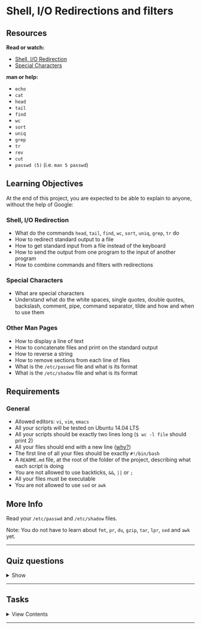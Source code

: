 # Shell, I/O Redirections and filters

## Resources

**Read or watch:**

- [Shell, I/O Redirection](http://linuxcommand.org/lc3_lts0070.php)
- [Special Characters](http://mywiki.wooledge.org/BashGuide/SpecialCharacters)

**man or help:**

- `echo`
- `cat`
- `head`
- `tail`
- `find`
- `wc`
- `sort`
- `uniq`
- `grep`
- `tr`
- `rev`
- `cut`
- `passwd (5)` (i.e. `man 5 passwd`)

## Learning Objectives

At the end of this project, you are expected to be able to explain to anyone, without the help of Google:

### Shell, I/O Redirection

- What do the commands `head`, `tail`, `find`, `wc`, `sort`, `uniq`, `grep`, `tr` do
- How to redirect standard output to a file
- How to get standard input from a file instead of the keyboard
- How to send the output from one program to the input of another program
- How to combine commands and filters with redirections

### Special Characters

- What are special characters
- Understand what do the white spaces, single quotes, double quotes, backslash, comment, pipe, command separator, tilde and how and when to use them

### Other Man Pages

- How to display a line of text
- How to concatenate files and print on the standard output
- How to reverse a string
- How to remove sections from each line of files
- What is the `/etc/passwd` file and what is its format
- What is the `/etc/shadow` file and what is its format


## Requirements

### General

- Allowed editors: `vi`, `vim`, `emacs`
- All your scripts will be tested on Ubuntu 14.04 LTS
- All your scripts should be exactly two lines long (`$ wc -l file` should print 2)
- All your files should end with a new line ([why?](https://unix.stackexchange.com/questions/18743/whats-the-point-in-adding-a-new-line-to-the-end-of-a-file/18789))
- The first line of all your files should be exactly `#!/bin/bash`
- A `README.md` file, at the root of the folder of the project, describing what each script is doing
- You are not allowed to use backticks, `&&`, `||` or `;`
- All your files must be executable
- You are not allowed to use `sed` or `awk`

## More Info

Read your `/etc/passwd` and `/etc/shadow` files.

Note: You do not have to learn about `fmt`, `pr`, `du`, `gzip`, `tar`, `lpr`, `sed` and `awk` yet.

---

## Quiz questions

<details>
<summary>Show</summary>
  
### Question #0

Which symbol should I use to redirect the standard output to a file (overwrite the file)?

- [ ] `>>`
- [ ] `2>`
- [x] `>`
- [ ] `&`

### Question #1

Which symbol should I use to redirect the standard output to a file (appending to the file)?

- [x] `>>`
- [ ] `2>`
- [ ] `>`
- [ ] `&`

### Question #2

Which symbol should I use to redirect the error output to the standard output?

- [x] `2>&1`
- [ ] `2>`
- [ ] `1>&2`

### Question #3

Which symbol should I use to start a comment?

- [ ] `&`
- [ ] `!`
- [ ] `//`
- [x] `#`

### Question #4

Which command should I use to display the entire file content?

- [ ] grep
- [x] cat
- [ ] head
- [ ] tail

### Question #5

Which command should I use to display the last 11 lines of a file?

- [ ] head -n 11 my_file
- [ ] head 11 my_file
- [x] tail -n 11 my_file
- [ ] tail 11 my_file

### Question #6

Which symbol should I use to escape a special character?

- [x] `\`
- [ ] `!`
- [ ] `$`
- [ ] `#`

</details>

---

## Tasks

<details>
<summary>View Contents</summary>

### [0. Hello World](./0-hello_world)

Write a script that prints “Hello, World”, followed by a new line to the standard output.

```
julien@ubuntu:/tmp/h$ ./0-hello_world 
Hello, World
julien@ubuntu:/tmp/h$ ./0-hello_world | cat -e
Hello, World$
julien@ubuntu:/tmp/h$ 
```

**Repo:**

* GitHub repository: `holberton-system_engineering-devops`
* Directory: `0x02-shell_redirections`
* File: `0-hello_world`

### [1. Confused smiley](./1-confused_smiley)

Write a script that displays a confused smiley `"(Ôo)'`.

```
julien@ubuntu:/tmp/h$ ./1-confused_smiley 
"(Ôo)'
julien@ubuntu:/tmp/h$ 
```

**Repo:**

* GitHub repository: `holberton-system_engineering-devops`
* Directory: `0x02-shell_redirections`
* File: `1-confused_smiley`

### [2. Let's display a file](./2-hellofile)

Display the content of the `/etc/passwd` file.

Example:

```
$ ./2-hellofile
##
# User Database
#
# Note that this file is consulted directly only when the system is running
# in single-user mode. At other times this information is provided by
# Open Directory.
#
# See the opendirectoryd(8) man page for additional information about
# Open Directory.
##
nobody:*:-2:-2:Unprivileged User:/var/empty:/usr/bin/false
root:*:0:0:System Administrator:/var/root:/bin/sh
daemon:*:1:1:System Services:/var/root:/usr/bin/false
_uucp:*:4:4:Unix to Unix Copy Protocol:/var/spool/uucp:/usr/sbin/uucico
_taskgated:*:13:13:Task Gate Daemon:/var/empty:/usr/bin/false
_networkd:*:24:24:Network Services:/var/networkd:/usr/bin/false
_installassistant:*:25:25:Install Assistant:/var/empty:/usr/bin/false
_lp:*:26:26:Printing Services:/var/spool/cups:/usr/bin/false
_postfix:*:27:27:Postfix Mail Server:/var/spool/postfix:/usr/bin/false
_scsd:*:31:31:Service Configuration Service:/var/empty:/usr/bin/false
_ces:*:32:32:Certificate Enrollment Service:/var/empty:/usr/bin/false
_mcxalr:*:54:54:MCX AppLaunch:/var/empty:/usr/bin/false
_krbfast:*:246:-2:Kerberos FAST Account:/var/empty:/usr/bin/false
$
```

**Repo:**

* GitHub repository: `holberton-system_engineering-devops`
* Directory: `0x02-shell_redirections`
* File: `2-hellofile`

### [3. What about 2?](./3-twofiles)

Display the content of `/etc/passwd` and `/etc/hosts`

Example:

```
$ ./3-twofiles
##
# User Database
#
# Note that this file is consulted directly only when the system is running
# in single-user mode. At other times this information is provided by
# Open Directory.
#
# See the opendirectoryd(8) man page for additional information about
# Open Directory.
##
nobody:*:-2:-2:Unprivileged User:/var/empty:/usr/bin/false
root:*:0:0:System Administrator:/var/root:/bin/sh
daemon:*:1:1:System Services:/var/root:/usr/bin/false
##
# Host Database
#
# localhost is used to configure the loopback interface
# when the system is booting. Do not change this entry.
##
127.0.0.1   localhost
255.255.255.255 broadcasthost
::1 localhost
$
```

**Repo:**

* GitHub repository: `holberton-system_engineering-devops`
* Directory: `0x02-shell_redirections`
* File: `3-twofiles`

### [4. Last lines of a file](./4-lastlines)

Display the last 10 lines of `/etc/passwd`

Example:

```
$ ./4-lastlines
_assetcache:*:235:235:Asset Cache Service:/var/empty:/usr/bin/false
_coremediaiod:*:236:236:Core Media IO Daemon:/var/empty:/usr/bin/false
_launchservicesd:*:239:239:_launchservicesd:/var/empty:/usr/bin/false
_iconservices:*:240:240:IconServices:/var/empty:/usr/bin/false
_distnote:*:241:241:DistNote:/var/empty:/usr/bin/false
_nsurlsessiond:*:242:242:NSURLSession Daemon:/var/db/nsurlsessiond:/usr/bin/false
_nsurlstoraged:*:243:243:NSURLStorage Daemon:/var/empty:/usr/bin/false
_displaypolicyd:*:244:244:Display Policy Daemon:/var/empty:/usr/bin/false
_astris:*:245:245:Astris Services:/var/db/astris:/usr/bin/false
_krbfast:*:246:-2:Kerberos FAST Account:/var/empty:/usr/bin/false
```

**Repo:**

* GitHub repository: `holberton-system_engineering-devops`
* Directory: `0x02-shell_redirections`
* File: `4-lastlines`

### [5. I'd prefer the first ones actually](./5-firstlines)

Display the first 10 lines of `/etc/passwd`

Example:

```
$ ./5-firstlines
##
# User Database
#
# Note that this file is consulted directly only when the system is running
# in single-user mode. At other times this information is provided by
# Open Directory.
#
# See the opendirectoryd(8) man page for additional information about
# Open Directory.
##
$
```

**Repo:**

* GitHub repository: `holberton-system_engineering-devops`
* Directory: `0x02-shell_redirections`
* File: `5-firstlines`

### [6. Line #2](./6-third_line)

Write a script that displays the third line of the file `iacta`.

The file `iacta` will be in the working directory

- You’re not allowed to use `sed`

```
julien@ubuntu:/tmp/h$ cat iacta 
Alea iacta est

Alea iacta est ("The die is cast") is a Latin phrase attributed by Suetonius
(as iacta alea est) to Julius Caesar on January 10, 49 BC
as he led his army across the Rubicon river in Northern Italy. With this step,
he entered Italy at the head of his army in defiance of the Senate and began
his long civil war against Pompey and the Optimates. The phrase has been
adopted in Italian (Il dado è tratto), Romanian (Zarurile au fost aruncate),
Spanish (La suerte está echada), French (Les dés sont jetés), Portuguese (A
sorte está lançada), Dutch (De teerling is geworpen),
German (Der Würfel ist gefallen), Hungarian (A kocka el van vetve) and many other languages to
indicate that events have passed a point of no return.

Read more: https://en.wikipedia.org/wiki/Alea_iacta_est
julien@ubuntu:/tmp/h$ ./6-third_line 
Alea iacta est ("The die is cast") is a Latin phrase attributed by Suetonius
julien@ubuntu:/tmp/h$ 
```

Note: The output will differ, depending on the content of the file `iacta`.


**Repo:**

* GitHub repository: `holberton-system_engineering-devops`
* Directory: `0x02-shell_redirections`
* File: `6-third_line`

### [7. It is a good file that cuts iron without making a noise](./7-file)

Write a shell script that creates a file named exactly `\*\\'"Holberton School"\'\\*$\?\*\*\*\*\*:)` containing the text `Holberton School` ending by a new line.

```
julien@production-503e7013:~/shell$ ls && ./7-file && ls -l && cat -e \\*
0-mac_and_cheese 7-file 7-file~ Makefile
total 20
-rwxrw-r-- 1 julien julien 79 Jan 20 06:24 0-mac_and_cheese
-rwxrw-r-- 1 julien julien 90 Jan 20 06:40 7-file
-rwxrw-r-- 1 julien julien 69 Jan 20 06:37 7-file~
-rw-rw-r-- 1 julien julien 14 Jan 20 06:38 Makefile
-rw-rw-r-- 1 julien julien 17 Jan 20 06:40 \*\\'"Holberton School"\'\\*$\?\*\*\*\*\*:)
Holberton School$
julien@production-503e7013:~/shell$
```

**Repo:**

* GitHub repository: `holberton-system_engineering-devops`
* Directory: `0x02-shell_redirections`
* File: `7-file`

### [8. Save current state of directory](./8-cwd_state)

Write a script that writes into the file `ls_cwd_content` the result of the command `ls -la`. If the file `ls_cwd_content` already exists, it should be overwritten. If the file `ls_cwd_content` does not exist, create it.

```
julien@ubuntu:/tmp/h$ ls -la
total 20
drwxrwxr-x  2 julien julien 4096 Sep 20 18:18 .
drwxrwxrwt 13 root   root   4096 Sep 20 18:18 ..
-rwxrw-r--  1 julien julien   36 Sep 20 18:18 8-cwd_state
-rw-rw-r--  1 betty  julien   23 Sep 20 14:25 hello
-rw-rw-r--  1 julien julien  926 Sep 20 17:52 iacta
julien@ubuntu:/tmp/h$ ./8-cwd_state 
julien@ubuntu:/tmp/h$ ls -la
total 24
drwxrwxr-x  2 julien julien 4096 Sep 20 18:18 .
drwxrwxrwt 13 root   root   4096 Sep 20 18:18 ..
-rwxrw-r--  1 julien julien   36 Sep 20 18:18 8-cwd_state
-rw-rw-r--  1 betty  julien   23 Sep 20 14:25 hello
-rw-rw-r--  1 julien julien  926 Sep 20 17:52 iacta
-rw-rw-r--  1 julien julien  329 Sep 20 18:18 ls_cwd_content
julien@ubuntu:/tmp/h$ cat ls_cwd_content 
total 20
drwxrwxr-x  2 julien julien 4096 Sep 20 18:18 .
drwxrwxrwt 13 root   root   4096 Sep 20 18:18 ..
-rwxrw-r--  1 julien julien   36 Sep 20 18:18 8-cwd_state
-rw-rw-r--  1 betty  julien   23 Sep 20 14:25 hello
-rw-rw-r--  1 julien julien  926 Sep 20 17:52 iacta
-rw-rw-r--  1 julien julien    0 Sep 20 18:18 ls_cwd_content
julien@ubuntu:/tmp/h$ 
```

**Repo:**

* GitHub repository: `holberton-system_engineering-devops`
* Directory: `0x02-shell_redirections`
* File: `8-cwd_state`

### [9. Duplicate last line](./9-duplicate_last_line)

Write a script that duplicates the last line of the file `iacta`

- The file `iacta` will be in the working directory

```
julien@ubuntu:/tmp/h$ cat iacta 
Alea iacta est

Alea iacta est ("The die is cast") is a Latin phrase attributed by Suetonius
(as iacta alea est) to Julius Caesar on January 10, 49 BC
as he led his army across the Rubicon river in Northern Italy. With this step,
he entered Italy at the head of his army in defiance of the Senate and began
his long civil war against Pompey and the Optimates. The phrase has been
adopted in Italian (Il dado è tratto), Romanian (Zarurile au fost aruncate),
Spanish (La suerte está echada), French (Les dés sont jetés), Portuguese (A
sorte está lançada), Dutch (De teerling is geworpen),
German (Der Würfel ist gefallen), Hungarian (A kocka el van vetve) and many other languages to
indicate that events have passed a point of no return.

Read more: https://en.wikipedia.org/wiki/Alea_iacta_est
julien@ubuntu:/tmp/h$ ./9-duplicate_last_line 
julien@ubuntu:/tmp/h$ cat iacta 
Alea iacta est

Alea iacta est ("The die is cast") is a Latin phrase attributed by Suetonius
(as iacta alea est) to Julius Caesar on January 10, 49 BC
as he led his army across the Rubicon river in Northern Italy. With this step,
he entered Italy at the head of his army in defiance of the Senate and began
his long civil war against Pompey and the Optimates. The phrase has been
adopted in Italian (Il dado è tratto), Romanian (Zarurile au fost aruncate),
Spanish (La suerte está echada), French (Les dés sont jetés), Portuguese (A
sorte está lançada), Dutch (De teerling is geworpen),
German (Der Würfel ist gefallen), Hungarian (A kocka el van vetve) and many other languages to
indicate that events have passed a point of no return.

Read more: https://en.wikipedia.org/wiki/Alea_iacta_est
Read more: https://en.wikipedia.org/wiki/Alea_iacta_est
julien@ubuntu:/tmp/h$ 
```

**Repo:**

* GitHub repository: `holberton-system_engineering-devops`
* Directory: `0x02-shell_redirections`
* File: `9-duplicate_last_line`

### [10. No more javascript](./10-no_more_js)

Write a script that deletes all the regular files (not the directories) with a `.js` extension that are present in the current directory and all its subfolders.

```
julien@ubuntu:/tmp/h$ ls -lR
.:
total 24
-rwxrw-r-- 1 julien julien   49 Sep 20 18:29 10-no_more_js
drwxrwxr-x 2 julien julien 4096 Sep 20 18:23 dir1
drwxrwxr-x 2 julien julien 4096 Sep 20 18:24 dir.js
-rw-rw-r-- 1 betty  julien   23 Sep 20 14:25 hello
-rw-rw-r-- 1 julien julien  982 Sep 20 18:21 iacta
-rw-rw-r-- 1 julien julien  329 Sep 20 18:18 ls_cwd_content
-rw-rw-r-- 1 julien julien    0 Sep 20 18:23 main.js

./dir1:
total 0
-rw-rw-r-- 1 julien julien 0 Sep 20 18:23 code.js

./dir.js:
total 0
julien@ubuntu:/tmp/h$ ./10-no_more_js 
julien@ubuntu:/tmp/h$ ls -lR
.:
total 24
-rwxrw-r-- 1 julien julien   49 Sep 20 18:29 10-no_more_js
drwxrwxr-x 2 julien julien 4096 Sep 20 18:29 dir1
drwxrwxr-x 2 julien julien 4096 Sep 20 18:24 dir.js
-rw-rw-r-- 1 betty  julien   23 Sep 20 14:25 hello
-rw-rw-r-- 1 julien julien  982 Sep 20 18:21 iacta
-rw-rw-r-- 1 julien julien  329 Sep 20 18:18 ls_cwd_content

./dir1:
total 0

./dir.js:
total 0
julien@ubuntu:/tmp/h$ 
```

**Repo:**

* GitHub repository: `holberton-system_engineering-devops`
* Directory: `0x02-shell_redirections`
* File: `10-no_more_js`

### [11. Don't just count your directories, make your directories count](./11-directories)

Write a script that counts the number of directories and sub-directories in the current directory.

- The current and parent directories should not be taken into account
- Hidden directories should be counted

```
julien@production-503e7013:~/shell/fun_with_the_shell$ ls -lRa
.:
total 32
drwxrwxr-x 3 julien julien 4096 Jan 20 03:53 .
drwxrwxr-x 3 julien julien 4096 Jan 20 02:58 ..
-rwxr--r-- 1 julien julien 43 Jan 20 02:59 0-commas
-rwxr--r-- 1 julien julien 47 Jan 20 02:50 1-empty_casks
-rwxrw-r-- 1 julien julien 68 Jan 20 03:35 2-gifs
-rwxrw-r-- 1 julien julien 47 Jan 20 03:53 3-directories
-rw-rw-r-- 1 julien julien 14 Jan 20 03:35 Makefile
drwxrwxr-x 4 julien julien 4096 Jan 20 03:42 test_dir

./test_dir:
total 16
drwxrwxr-x 4 julien julien 4096 Jan 20 03:42 .
drwxrwxr-x 3 julien julien 4096 Jan 20 03:53 ..
-rw-rw-r-- 1 julien julien 0 Jan 20 03:40 .horrible_selfie.gif
-rw-rw-r-- 1 julien julien 0 Jan 20 03:23 README.md
-rw-rw-r-- 1 julien julien 0 Jan 20 03:17 docker.gif
-rw-rw-r-- 1 julien julien 0 Jan 20 03:17 file.sh
drwxrwxr-x 2 julien julien 4096 Jan 20 03:23 photos
drwxrwxr-x 2 julien julien 4096 Jan 20 03:23 rep.gif

./test_dir/photos:
total 8
drwxrwxr-x 2 julien julien 4096 Jan 20 03:23 .
drwxrwxr-x 4 julien julien 4096 Jan 20 03:42 ..
-rw-rw-r-- 1 julien julien 0 Jan 20 03:23 cat.gif
-rw-rw-r-- 1 julien julien 0 Jan 20 03:22 index.html
-rw-rw-r-- 1 julien julien 0 Jan 20 03:23 main.gif
-rw-rw-r-- 1 julien julien 0 Jan 20 03:23 rudy_rigot.gif

./test_dir/rep.gif:
total 8
drwxrwxr-x 2 julien julien 4096 Jan 20 03:23 .
drwxrwxr-x 4 julien julien 4096 Jan 20 03:42 ..
julien@production-503e7013:~/shell/fun_with_the_shell$ ./11-directories
3
julien@production-503e7013:~/shell/fun_with_the_shell$
```

**Repo:**

* GitHub repository: `holberton-system_engineering-devops`
* Directory: `0x02-shell_redirections`
* File: `11-directories`

### [12. What’s new](./12-newest_files)

Create a script that displays the 10 newest files in the current directory.

Requirements:

- One file per line
- Sorted from the newest to the oldest

```
alex@ubuntu:/tmp$ ls -l
total 7
-rwxr-xr-x 1 501 dialout  32 Sep 27 23:51 0-hello_world
-rwxr-xr-x 1 501 dialout  46 Sep 28 11:09 10-no_more_js
-rwxr-xr-x 1 501 dialout  43 Sep 28 11:19 11-directories
-rwxr-xr-x 1 501 dialout  30 Sep 29 13:43 12-newest_files
-rwxr-xr-x 1 501 dialout  28 Sep 27 23:54 1-confused_smiley
-rwxr-xr-x 1 501 dialout  28 Sep 27 23:58 2-hellofile
-rwxr-xr-x 1 501 dialout  39 Sep 27 23:58 3-twofiles
-rwxr-xr-x 1 501 dialout  33 Sep 27 23:59 4-lastlines
-rwxr-xr-x 1 501 dialout  33 Sep 28 00:00 5-firstlines
-rwxr-xr-x 1 501 dialout  28 Sep 28 00:25 6-third_line
-rwxr-xr-x 1 501 dialout 110 Sep 28 00:34 7-file
-rwxr-xr-x 1 501 dialout  36 Sep 28 00:34 8-cwd_state
-rwxr-xr-x 1 501 dialout  35 Sep 28 00:35 9-duplicate_last_line
-rw-r--r-- 1 501 dialout  19 Sep 27 23:51 README.md
alex@ubuntu:/tmp$ ./12-newest_files 
12-newest_files
11-directories
10-no_more_js
9-duplicate_last_line
7-file
8-cwd_state
6-third_line
5-firstlines
4-lastlines
3-twofiles
alex@ubuntu:/tmp$
```

**Repo:**

* GitHub repository: `holberton-system_engineering-devops`
* Directory: `0x02-shell_redirections`
* File: `12-newest_files`

### [13. Being unique is better than being perfect](./13-unique)

Create a script that takes a list of words as input and prints only words that appear exactly once.

- Input format: One line, one word
- Output format: One line, one word
- Words should be sorted

```
julien@ubuntu:/tmp/0x02$ cat list 
C#
C
Javascript
Perl
PHP
PHP
ASP
R
Go
C#
C++
R
Perl
Javascript
Javascript
Python
Javascript
Javascript
Javascript
Java
Java
Python
Javascript
Javascript
Javascript
ASP
julien@ubuntu:/tmp/0x02$ cat list | ./13-unique 
C
C++
Go
julien@ubuntu:/tmp/0x02$ 
```

**Repo:**

* GitHub repository: `holberton-system_engineering-devops`
* Directory: `0x02-shell_redirections`
* File: `13-unique`

### [14. It must be in that file](./14-findthatword)

Display lines containing the pattern “root” from the file `/etc/passwd`

```
$ ./14-findthatword
root:*:0:0:System Administrator:/var/root:/bin/sh
daemon:*:1:1:System Services:/var/root:/usr/bin/false
_cvmsroot:*:212:212:CVMS Root:/var/empty:/usr/bin/false
$
```

**Repo:**

* GitHub repository: `holberton-system_engineering-devops`
* Directory: `0x02-shell_redirections`
* File: `14-findthatword`

### [15. Count that word](./15-countthatword)

Display the number of lines that contain the pattern “bin” in the file `/etc/passwd`

```
$ ./15-countthatword
81
$ 
```

**Repo:**

* GitHub repository: `holberton-system_engineering-devops`
* Directory: `0x02-shell_redirections`
* File: `15-countthatword`

### [16. What's next?](./16-whatsnext)

Display lines containing the pattern “root” and 3 lines after them in the file `/etc/passwd`.

```
$ ./16-whatsnext
root:*:0:0:System Administrator:/var/root:/bin/sh
daemon:*:1:1:System Services:/var/root:/usr/bin/false
_uucp:*:4:4:Unix to Unix Copy Protocol:/var/spool/uucp:/usr/sbin/uucico
_taskgated:*:13:13:Task Gate Daemon:/var/empty:/usr/bin/false
_networkd:*:24:24:Network Services:/var/networkd:/usr/bin/false
--
_cvmsroot:*:212:212:CVMS Root:/var/empty:/usr/bin/false
_usbmuxd:*:213:213:iPhone OS Device Helper:/var/db/lockdown:/usr/bin/false
_dovecot:*:214:6:Dovecot Administrator:/var/empty:/usr/bin/false
_dpaudio:*:215:215:DP Audio:/var/empty:/usr/bin/false
$
```

**Repo:**

* GitHub repository: `holberton-system_engineering-devops`
* Directory: `0x02-shell_redirections`
* File: `16-whatsnext`

### [17. I hate bins](./17-hidethisword)

Display all the lines in the file `/etc/passwd` that do not contain the pattern “bin”.

```
$ ./17-hidethisword
##
# User Database
#
# Note that this file is consulted directly only when the system is running
# in single-user mode. At other times this information is provided by
# Open Directory.
#
# See the opendirectoryd(8) man page for additional information about
# Open Directory.
##
$
```

**Repo:**

* GitHub repository: `holberton-system_engineering-devops`
* Directory: `0x02-shell_redirections`
* File: `17-hidethisword`

### [18. Letters only please](./18-letteronly)

Display all lines of the file `/etc/ssh/sshd_config` starting with a letter.

- include capital letters as well

```
$ ./18-letteronly
SyslogFacility AUTHPRIV
AuthorizedKeysFile  .ssh/authorized_keys
UsePrivilegeSeparation sandbox # Default for new installations.
AcceptEnv LANG LC_*
Subsystem   sftp    /usr/libexec/sftp-server
$
```

**Repo:**

* GitHub repository: `holberton-system_engineering-devops`
* Directory: `0x02-shell_redirections`
* File: `18-letteronly`

### [19. A to Z](./19-AZ)

Replace all characters `A` and `c` from input to `Z` and `e` respectively.

```
julien@ubuntu:/tmp/0x02$ echo 'Replace all characters `A` and `c` from input to `Z` and `e`.' | ./19-AZ 
Replaee all eharaeters `Z` and `e` from input to `Z` and `e`.
julien@ubuntu:/tmp/0x02$ 
```

**Repo:**

* GitHub repository: `holberton-system_engineering-devops`
* Directory: `0x02-shell_redirections`
* File: `19-AZ`

### [20. Without C, you would live in hiago](./20-hiago)

Create a script that removes all letters `c` and `C` from input.

```
julien@ubuntu:/tmp/0x02$ echo Chicago | ./20-hiago 
hiago
julien@ubuntu:/tmp/0x02$ 
```

**Repo:**

* GitHub repository: `holberton-system_engineering-devops`
* Directory: `0x02-shell_redirections`
* File: `20-hiago`

### [21. esreveR](./21-reverse)

Write a script that reverse its input.

```
julien@ubuntu:/tmp/0x02$ echo "Reverse" | ./21-reverse 
esreveR
julien@ubuntu:/tmp/0x02$ 
```

**Repo:**

* GitHub repository: `holberton-system_engineering-devops`
* Directory: `0x02-shell_redirections`
* File: `21-reverse`

### [22. DJ Cut Killer](./22-users_and_homes)

Write a script that displays all users and their home directories, sorted by users.

- Based on the the `/etc/passwd` file

```
julien@ubuntu:/tmp/0x02$ cat /etc/passwd
root:x:0:0:root:/root:/bin/bash
daemon:x:1:1:daemon:/usr/sbin:/usr/sbin/nologin
bin:x:2:2:bin:/bin:/usr/sbin/nologin
sys:x:3:3:sys:/dev:/usr/sbin/nologin
sync:x:4:65534:sync:/bin:/bin/sync
games:x:5:60:games:/usr/games:/usr/sbin/nologin
man:x:6:12:man:/var/cache/man:/usr/sbin/nologin
lp:x:7:7:lp:/var/spool/lpd:/usr/sbin/nologin
mail:x:8:8:mail:/var/mail:/usr/sbin/nologin
news:x:9:9:news:/var/spool/news:/usr/sbin/nologin
uucp:x:10:10:uucp:/var/spool/uucp:/usr/sbin/nologin
proxy:x:13:13:proxy:/bin:/usr/sbin/nologin
www-data:x:33:33:www-data:/var/www:/usr/sbin/nologin
backup:x:34:34:backup:/var/backups:/usr/sbin/nologin
list:x:38:38:Mailing List Manager:/var/list:/usr/sbin/nologin
irc:x:39:39:ircd:/var/run/ircd:/usr/sbin/nologin
gnats:x:41:41:Gnats Bug-Reporting System (admin):/var/lib/gnats:/usr/sbin/nologin
nobody:x:65534:65534:nobody:/nonexistent:/usr/sbin/nologin
systemd-timesync:x:100:102:systemd Time Synchronization,,,:/run/systemd:/bin/false
systemd-network:x:101:103:systemd Network Management,,,:/run/systemd/netif:/bin/false
systemd-resolve:x:102:104:systemd Resolver,,,:/run/systemd/resolve:/bin/false
systemd-bus-proxy:x:103:105:systemd Bus Proxy,,,:/run/systemd:/bin/false
syslog:x:104:108::/home/syslog:/bin/false
_apt:x:105:65534::/nonexistent:/bin/false
messagebus:x:106:110::/var/run/dbus:/bin/false
uuidd:x:107:111::/run/uuidd:/bin/false
lightdm:x:108:114:Light Display Manager:/var/lib/lightdm:/bin/false
whoopsie:x:109:116::/nonexistent:/bin/false
avahi-autoipd:x:110:119:Avahi autoip daemon,,,:/var/lib/avahi-autoipd:/bin/false
avahi:x:111:120:Avahi mDNS daemon,,,:/var/run/avahi-daemon:/bin/false
dnsmasq:x:112:65534:dnsmasq,,,:/var/lib/misc:/bin/false
colord:x:113:123:colord colour management daemon,,,:/var/lib/colord:/bin/false
speech-dispatcher:x:114:29:Speech Dispatcher,,,:/var/run/speech-dispatcher:/bin/false
hplip:x:115:7:HPLIP system user,,,:/var/run/hplip:/bin/false
kernoops:x:116:65534:Kernel Oops Tracking Daemon,,,:/:/bin/false
pulse:x:117:124:PulseAudio daemon,,,:/var/run/pulse:/bin/false
rtkit:x:118:126:RealtimeKit,,,:/proc:/bin/false
saned:x:119:127::/var/lib/saned:/bin/false
usbmux:x:120:46:usbmux daemon,,,:/var/lib/usbmux:/bin/false
julien:x:1000:1000:Julien Barbier,,,:/home/julien:/bin/bash
guillaume:x:1001:1001:,,,:/home/guillaume:/bin/bash
betty:x:1002:1002::/home/betty:
julien@ubuntu:/tmp/0x02$
julien@ubuntu:/tmp/0x02$ ./22-users_and_homes 
_apt:/nonexistent
avahi-autoipd:/var/lib/avahi-autoipd
avahi:/var/run/avahi-daemon
backup:/var/backups
betty:/home/betty
bin:/bin
colord:/var/lib/colord
daemon:/usr/sbin
dnsmasq:/var/lib/misc
games:/usr/games
gnats:/var/lib/gnats
guillaume:/home/guillaume
hplip:/var/run/hplip
irc:/var/run/ircd
julien:/home/julien
kernoops:/
lightdm:/var/lib/lightdm
list:/var/list
lp:/var/spool/lpd
mail:/var/mail
man:/var/cache/man
messagebus:/var/run/dbus
news:/var/spool/news
nobody:/nonexistent
proxy:/bin
pulse:/var/run/pulse
root:/root
rtkit:/proc
saned:/var/lib/saned
speech-dispatcher:/var/run/speech-dispatcher
sync:/bin
sys:/dev
syslog:/home/syslog
systemd-bus-proxy:/run/systemd
systemd-network:/run/systemd/netif
systemd-resolve:/run/systemd/resolve
systemd-timesync:/run/systemd
usbmux:/var/lib/usbmux
uucp:/var/spool/uucp
uuidd:/run/uuidd
whoopsie:/nonexistent
www-data:/var/www
julien@ubuntu:/tmp/0x02$ 
```

**Repo:**

* GitHub repository: `holberton-system_engineering-devops`
* Directory: `0x02-shell_redirections`
* File: `22-users_and_homes`

### [23. Empty casks make the most noise #advanced](./100-empty_casks)

Write a command that finds all empty files and directories in the current directory and all sub-directories.

- Only the names of the files and directories should be displayed (not the entire path)
- Hidden files should be listed
- One file name per line
- The listing should end with a new line
- You are not allowed to use `basename`, `grep`, `egrep`, `fgrep` or `rgrep`

```
ubuntu@ip-172-31-63-244:~/holbertonschool$ ls -laR
.:
total 64
drwxrwxr-x 5 ubuntu ubuntu 4096 Oct  7 00:48 .
drwxrwxr-x 7 ubuntu ubuntu 4096 Sep 29 21:36 ..
-rwxrwxr-x 1 ubuntu ubuntu   56 Feb  8  2016 0-commas
drwxrwxr-x 2 ubuntu ubuntu 4096 Feb  8  2016 0-commas-checks
-rwxrwxr-x 1 ubuntu ubuntu   48 Feb  8  2016 1-empty_casks
-rwxrwxr-x 1 ubuntu ubuntu   68 Feb  8  2016 2-gifs
-rwxrwxr-x 1 ubuntu ubuntu   47 Feb  8  2016 3-directories
-rwxrwxr-x 1 ubuntu ubuntu   41 Feb  8  2016 4-zeros
-rwxrwxr-x 1 ubuntu ubuntu   43 Feb  8  2016 5-rot13
-rwxrwxr-x 1 ubuntu ubuntu   25 Feb  8  2016 6-odd
-rwxrwxr-x 1 ubuntu ubuntu   73 Feb  8  2016 7-sort_rot13
-rw-rw-r-- 1 ubuntu ubuntu    0 Oct  7 00:46 ........gif
-rw-rw-r-- 1 ubuntu ubuntu    0 Oct  7 00:47 ..hello.gif
drwxrwxr-x 2 ubuntu ubuntu 4096 Oct  7 00:41 javascript
-rw-rw-r-- 1 ubuntu ubuntu    0 Oct  7 00:48 Kris_is_awesome :)
-rw-rw-r-- 1 ubuntu ubuntu   14 Feb  8  2016 Makefile
-rw-rw-r-- 1 ubuntu ubuntu   69 Feb  8  2016 quote
-rw-rw-r-- 1 ubuntu ubuntu    0 Oct  7 00:24 Rona_napping.gif
-rw-rw-r-- 1 ubuntu ubuntu    0 Oct  6 23:59 root.gif
-rw-rw-r-- 1 ubuntu ubuntu    0 Mar 24  2016 ..something
drwxrwxr-x 3 ubuntu ubuntu 4096 Feb  8  2016 test_dir
-rwxrwxr-x 1 ubuntu ubuntu   54 Feb  8  2016 test.var

./0-commas-checks:
total 16
drwxrwxr-x 2 ubuntu ubuntu 4096 Feb  8  2016 .
drwxrwxr-x 5 ubuntu ubuntu 4096 Oct  7 00:48 ..
-rw-rw-r-- 1 ubuntu ubuntu 1361 Feb  8  2016 28-check.php
-rw-rw-r-- 1 ubuntu ubuntu  481 Feb  8  2016 28-check.php~

./javascript:
total 8
drwxrwxr-x 2 ubuntu ubuntu 4096 Oct  7 00:41 .
drwxrwxr-x 5 ubuntu ubuntu 4096 Oct  7 00:48 ..

./test_dir:
total 12
drwxrwxr-x 3 ubuntu ubuntu 4096 Feb  8  2016 .
drwxrwxr-x 5 ubuntu ubuntu 4096 Oct  7 00:48 ..
-rw-rw-r-- 1 ubuntu ubuntu    0 Feb  8  2016 docker.gif
-rw-rw-r-- 1 ubuntu ubuntu    0 Feb  8  2016 file.sh
-rw-rw-r-- 1 ubuntu ubuntu    0 Feb  8  2016 .horrible_selfie.gif
drwxrwxr-x 2 ubuntu ubuntu 4096 Feb  8  2016 photos
-rw-rw-r-- 1 ubuntu ubuntu    0 Feb  8  2016 README.md

./test_dir/photos:
total 8
drwxrwxr-x 2 ubuntu ubuntu 4096 Feb  8  2016 .
drwxrwxr-x 3 ubuntu ubuntu 4096 Feb  8  2016 ..
-rw-rw-r-- 1 ubuntu ubuntu    0 Feb  8  2016 cat.gif
-rw-rw-r-- 1 ubuntu ubuntu    0 Feb  8  2016 index.html
-rw-rw-r-- 1 ubuntu ubuntu    0 Feb  8  2016 main.gif
-rw-rw-r-- 1 ubuntu ubuntu    0 Feb  8  2016 rudy_rigot.gif
ubuntu@ip-172-31-63-244:~/holbertonschool$ ./100-empty_casks
Rona_napping.gif
javascript
root.gif
..something
Kris_is_awesome :)
..hello.gif
file.sh
docker.gif
README.md
index.html
main.gif
cat.gif
rudy_rigot.gif
.horrible_selfie.gif
........gif
ubuntu@ip-172-31-63-244:~/holbertonschool$
```

**Repo:**

* GitHub repository: `holberton-system_engineering-devops`
* Directory: `0x02-shell_redirections`
* File: `100-empty_casks`

### [24. A gif is worth ten thousand words #advanced](./101-gifs)

Write a script that lists all the files with a `.gif` extension in the current directory and all its sub-directories.

- Hidden files should be listed
- Only regular files (not directories) should be listed
- The names of the files should be displayed without their extensions
- The files should be sorted by byte values, but case-insensitive (file `aaa` should be listed before file `bbb`, file `.b` should be listed before file `a`, and file `Rona` should be listed after file `jay`)
- One file name per line
- The listing should end with a new line
- You are not allowed to use `basename`, `grep`, `egrep`, `fgrep` or `rgrep`

```
julien@production-503e7013:~/shell/fun_with_the_shell$ ls -Rla
    .:
    total 28
    drwxrwxr-x 3 julien julien 4096 Jan 20 03:35 .
    drwxrwxr-x 3 julien julien 4096 Jan 20 02:58 ..
    -rwxr--r-- 1 julien julien 43 Jan 20 02:59 0-commas
    -rwxr--r-- 1 julien julien 47 Jan 20 02:50 1-empty_casks
    -rwxrw-r-- 1 julien julien 68 Jan 20 03:35 2-gifs
    -rw-rw-r-- 1 julien julien 14 Jan 20 03:35 Makefile
    drwxrwxr-x 4 julien julien 4096 Jan 20 03:42 test_dir

    ./test_dir:
    total 16
    drwxrwxr-x 4 julien julien 4096 Jan 20 03:42 .
    drwxrwxr-x 3 julien julien 4096 Jan 20 03:35 ..
    -rw-rw-r-- 1 julien julien 0 Jan 20 03:40 .horrible_selfie.gif
    -rw-rw-r-- 1 julien julien 0 Jan 20 03:23 README.md
    -rw-rw-r-- 1 julien julien 0 Jan 20 03:17 docker.gif
    -rw-rw-r-- 1 julien julien 0 Jan 20 03:17 file.sh
    drwxrwxr-x 2 julien julien 4096 Jan 20 03:23 photos
    drwxrwxr-x 2 julien julien 4096 Jan 20 03:23 rep.gif

    ./test_dir/photos:
    total 8
    drwxrwxr-x 2 julien julien 4096 Jan 20 03:23 .
    drwxrwxr-x 4 julien julien 4096 Jan 20 03:42 ..
    -rw-rw-r-- 1 julien julien 0 Jan 20 03:23 cat.gif
    -rw-rw-r-- 1 julien julien 0 Jan 20 03:22 index.html
    -rw-rw-r-- 1 julien julien 0 Jan 20 03:23 main.gif
    -rw-rw-r-- 1 julien julien 0 Jan 20 03:23 Electra_napping.gif

    ./test_dir/rep.gif:
    total 8
    drwxrwxr-x 2 julien julien 4096 Jan 20 03:23 .
    drwxrwxr-x 4 julien julien 4096 Jan 20 03:42 ..
    julien@production-503e7013:~/shell/fun_with_the_shell$ ./101-gifs
    .horrible_selfie
    cat
    docker
    Electra_napping
    main
    julien@production-503e7013:~/shell/fun_with_the_shell$
```

**Repo:**

* GitHub repository: `holberton-system_engineering-devops`
* Directory: `0x02-shell_redirections`
* File: `101-gifs`

### 25. Acrostic #advanced

An acrostic is a poem (or other form of writing) in which the first letter (or syllable, or word) of each line (or paragraph, or other recurring feature in the text) spells out a word, message or the alphabet. The word comes from the French acrostiche from post-classical Latin acrostichis). As a form of constrained writing, an acrostic can be used as a mnemonic device to aid memory retrieval. [Read more](https://en.wikipedia.org/wiki/Acrostic).

Create a script that decodes acrostics that use the first letter of each line.

- The ‘decoded’ message has to end with a new line
- You are not allowed to use `grep`, `egrep`, `fgrep` or `rgrep`

```
julien@ubuntu:/tmp/0x02$ cat An\ Acrostic 
Elizabeth it is in vain you say
Love not"—thou sayest it in so sweet a way:
In vain those words from thee or L.E.L.
Zantippe's talents had enforced so well:
Ah! if that language from thy heart arise,
Breath it less gently forth—and veil thine eyes.
Endymion, recollect, when Luna tried
To cure his love—was cured of all beside—
His follie—pride—and passion—for he died.
julien@ubuntu:/tmp/0x02$ ./102-acrostic < An\ Acrostic 
ELIZABETH
julien@ubuntu:/tmp/0x02$ 
```

**Repo:**

* GitHub repository: `holberton-system_engineering-devops`
* Directory: `0x02-shell_redirections`
* File: `102-acrostic`

### 26. The biggest fan #advanced

Write a script that parses web servers logs in TSV format as input and displays the 11 hosts or IP addresses which did the most requests.

- Order by number of requests, most active host or IP at the top
- You are not allowed to use `grep`, `egrep`, `fgrep` or `rgrep`

Format:

```
host    When possible, the hostname making the request. Uses the IP address if the hostname was unavailable.
logname Unused, always -
time    In seconds, since 1970
method  HTTP method: GET, HEAD, or POST
url Requested path
response    HTTP response code
bytes   Number of bytes in the reply
```

Here is an example with one day of logs of the NASA website (1995).

```
julien@ubuntu:/tmp/0x02$ wget http://indeedeng.github.io/imhotep/files/nasa_19950801.tsv
--2016-09-21 10:05:09--  http://indeedeng.github.io/imhotep/files/nasa_19950801.tsv
Resolving indeedeng.github.io (indeedeng.github.io)... 151.101.52.133
Connecting to indeedeng.github.io (indeedeng.github.io)|151.101.52.133|:80... connected.
HTTP request sent, awaiting response... 301 Moved Permanently
Location: http://opensource.indeedeng.io/imhotep/files/nasa_19950801.tsv [following]
--2016-09-21 10:05:09--  http://opensource.indeedeng.io/imhotep/files/nasa_19950801.tsv
Resolving opensource.indeedeng.io (opensource.indeedeng.io)... 151.101.52.133
Reusing existing connection to indeedeng.github.io:80.
HTTP request sent, awaiting response... 200 OK
Length: 2339220 (2.2M) [text/tab-separated-values]
Saving to: ‘nasa_19950801.tsv’

nasa_19950801.tsv               100%[==========================================================>]   2.23M  1.02MB/s    in 2.2s    

2016-09-21 10:05:11 (1.02 MB/s) - ‘nasa_19950801.tsv’ saved [2339220/2339220]

julien@ubuntu:/tmp/0x02$ head nasa_19950801.tsv
host    logname time    method  url response    bytes   referer useragent
pppa006.compuserve.com  -   807256800   GET /images/launch-logo.gif 200 1713        
vcc7.langara.bc.ca  -   807256804   GET /shuttle/missions/missions.html 200 8677        
pppa006.compuserve.com  -   807256806   GET /history/apollo/images/apollo-logo1.gif 200 1173        
thing1.cchem.berkeley.edu   -   807256870   GET /shuttle/missions/sts-70/sts-70-day-03-highlights.html  200 4705
202.236.34.35   -   807256881   GET /whats-new.html 200 18936       
bettong.client.uq.oz.au -   807256884   GET /history/skylab/skylab.html 200 1687        
202.236.34.35   -   807256884   GET /images/whatsnew.gif    200 651     
202.236.34.35   -   807256885   GET /images/KSC-logosmall.gif   200 1204        
bettong.client.uq.oz.au -   807256900   GET /history/skylab/skylab.html 304 0   
julien@ubuntu:/tmp/0x02$ ./103-the_biggest_fan < nasa_19950801.tsv 
edams.ksc.nasa.gov
130.110.74.81
www-relay.pa-x.dec.com
derec
163.205.16.75
piweba3y.prodigy.com
poppy.hensa.ac.uk
163.206.89.4
gw1.att.com
arc.dental.upenn.edu
131.110.62.74
julien@ubuntu:/tmp/0x02$ 
```

**Repo:**

* GitHub repository: `holberton-system_engineering-devops`
* Directory: `0x02-shell_redirections`
* File: `103-the_biggest_fan`

</details>

---
